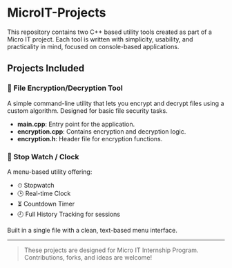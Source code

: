 # MicroIT-Projects

This repository contains two C++ based utility tools created as part of a Micro IT project. Each tool is written with simplicity, usability, and practicality in mind, focused on console-based applications.

## Projects Included

### 📁 File Encryption/Decryption Tool

A simple command-line utility that lets you encrypt and decrypt files using a custom algorithm. Designed for basic file security tasks.

- **main.cpp**: Entry point for the application.
- **encryption.cpp**: Contains encryption and decryption logic.
- **encryption.h**: Header file for encryption functions.

### 📁 Stop Watch / Clock

A menu-based utility offering:
- ⏱ Stopwatch
- 🕒 Real-time Clock
- ⏳ Countdown Timer
- 🕘 Full History Tracking for sessions

Built in a single file with a clean, text-based menu interface.

---

> These projects are designed for Micro IT Internship Program. Contributions, forks, and ideas are welcome!

